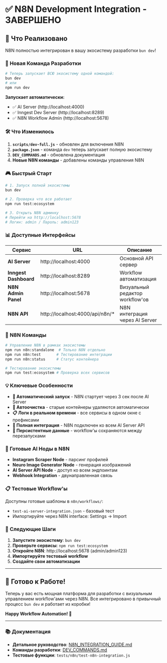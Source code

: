 # ✅ N8N Development Integration - ЗАВЕРШЕНО

## 🎯 Что Реализовано

N8N полностью интегрирован в вашу экосистему разработки `bun dev`! 

### 🚀 **Новая Команда Разработки**

```bash
# Теперь запускает ВСЮ экосистему одной командой:
bun dev
# или 
npm run dev
```

**Запускает автоматически:**
- ✅ AI Server (http://localhost:4000)
- ✅ Inngest Dev Server (http://localhost:8289) 
- ✅ N8N Workflow Admin (http://localhost:5678)

### 🛠️ **Что Изменилось**

1. **`scripts/dev-full.js`** - обновлен для включения N8N
2. **`package.json`** - команда `dev` теперь запускает полную экосистему
3. **`DEV_COMMANDS.md`** - обновлена документация
4. **Новые N8N команды** - добавлены команды управления N8N

### 🎮 **Быстрый Старт**

```bash
# 1. Запуск полной экосистемы
bun dev

# 2. Проверка что все работает
npm run test:ecosystem

# 3. Открыть N8N админку
# Перейти на http://localhost:5678
# Логин: admin / Пароль: admin123
```

### 📊 **Доступные Интерфейсы**

| Сервис | URL | Описание |
|--------|-----|----------|
| **AI Server** | http://localhost:4000 | Основной API сервер |
| **Inngest Dashboard** | http://localhost:8289 | Workflow автоматизация |
| **N8N Admin Panel** | http://localhost:5678 | Визуальный редактор workflow'ов |
| **N8N API** | http://localhost:4000/api/n8n/* | N8N интеграция через AI Server |

### 🔧 **N8N Команды**

```bash
# Управление N8N в рамках экосистемы
npm run n8n:standalone  # Только N8N отдельно
npm run n8n:test       # Тестирование интеграции
npm run n8n:status     # Статус контейнера

# Тестирование экосистемы
npm run test:ecosystem # Проверка всех сервисов
```

### 💡 **Ключевые Особенности**

- **🔄 Автоматический запуск** - N8N стартует через 3 сек после AI Server
- **🧹 Автоочистка** - старые контейнеры удаляются автоматически  
- **📋 Логи в реальном времени** - все сервисы в одном окне с префиксами
- **🔌 Полная интеграция** - N8N подключен ко всем AI Server API
- **💾 Персистентные данные** - workflow'ы сохраняются между перезапусками

### 🎯 **Готовые AI Ноды в N8N**

- **Instagram Scraper Node** - парсинг профилей
- **Neuro Image Generator Node** - генерация изображений  
- **AI Server API Node** - доступ ко всем эндпоинтам
- **Webhook Integration** - двунаправленная связь

### 📋 **Тестовые Workflow'ы**

Доступны готовые шаблоны в `n8n/workflows/`:
- `test-ai-server-integration.json` - базовый тест
- Импортируйте через N8N interface: Settings → Import

### 🚀 **Следующие Шаги**

1. **Запустите экосистему**: `bun dev`
2. **Проверьте сервисы**: `npm run test:ecosystem`
3. **Откройте N8N**: http://localhost:5678 (admin/admin123)
4. **Импортируйте тестовый workflow**
5. **Создайте свои автоматизации**

---

## 🎉 **Готово к Работе!**

Теперь у вас есть мощная платформа для разработки с визуальным управлением workflow'ами через N8N. Все интегрировано в привычный процесс `bun dev` и работает из коробки!

**Happy Workflow Automation! 🚀**

---

### 📚 **Документация**

- **Детальное руководство**: [N8N_INTEGRATION_GUIDE.md](./N8N_INTEGRATION_GUIDE.md)
- **Команды разработки**: [DEV_COMMANDS.md](./DEV_COMMANDS.md)  
- **Тестовые функции**: `tests/n8n/test-n8n-integration.js`
